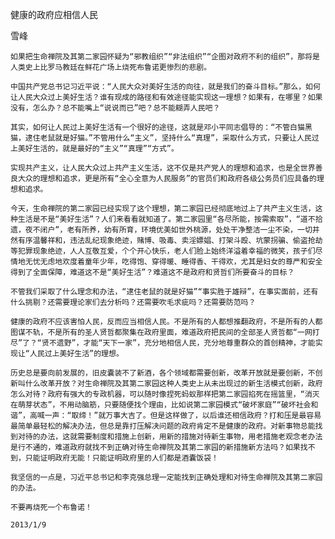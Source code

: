 健康的政府应相信人民

雪峰


    如果把生命禅院及其第二家园怀疑为“邪教组织”“非法组织”“企图对政府不利的组织”，那将是人类史上比罗马教廷在鲜花广场上烧死布鲁诺更惨烈的悲剧。

    中国共产党总书记习近平说：“人民大众对美好生活的向往，就是我们的奋斗目标。”那么，如何让人民大众过上美好生活？谁有现成的路径和有效途径能实现这一理想？如果有，在哪里？如果没有，怎么办？总不能嘴上“说说而已”吧？总不能糊弄人民吧？

    其实，如何让人民过上美好生活有一个很好的途径，这就是邓小平同志倡导的：“不管白猫黑猫，逮住老鼠就是好猫。”不管用什么“主义”，坚持什么“真理”，采取什么方式，只要让人民过上美好生活的，就是最好的“主义”“真理”“方式”。

    实现共产主义，让人民大众过上共产主义生活，这不仅是共产党人的理想和追求，也是全世界善良大众的理想和追求，更是所有“全心全意为人民服务”的官员们和政府各级公务员们应具备的理想和追求。

    今天，生命禅院的第二家园已经实现了这个理想，第二家园已经彻底地过上了共产主义生活，这种生活是不是“美好生活”？人们来看看就知道了。第二家园里“各尽所能，按需索取”，“道不拾遗，夜不闭户”，老有所养，幼有所育，环境优美如世外桃源，处处干净整洁一尘不染，一切井然有序温馨祥和，违法乱纪现象绝迹，赌博、吸毒、卖淫嫖娼、打架斗殴、坑蒙拐骗、偷盗抢劫等犯罪现象绝迹，人人互敬互爱，个个开心快乐，老人们脸上始终洋溢着幸福的微笑，孩子们尽情地无忧无虑地欢度着童年少年，吃得饱、穿得暖、睡得香、干得欢，尤其是妇女的尊严和安全得到了全面保障，难道这不是“美好生活”？难道这不是政府和贤哲们所要奋斗的目标？

    不管我们采取了什么理念和办法，“逮住老鼠的就是好猫”“事实胜于雄辩”，在事实面前，还有什么挑剔？还需要理论家们去分析吗？还需要吹毛求疵吗？还需要防范吗？

    健康的政府不应该害怕人民，反而应当相信人民。不是所有的人都想推翻政府，不是所有的人都图谋不轨，不是所有的圣人贤哲都聚集在政府里面，难道政府把民间的全部圣人贤哲都“一网打尽”了？“贤不遗野”，才能“天下一家”，充分地相信人民，充分地尊重群众的首创精神，才能实现让“人民过上美好生活”的理想。

    历史总是要向前发展的，旧皮囊装不了新酒，各个领域都需要创新，改革开放就是要创新，不创新叫什么改革开放？对生命禅院及其第二家园这种人类史上从未出现过的新生活模式创新，政府怎么对待？政府有强大的专政机器，可以随时像捏死蚂蚁那样把第二家园掐死在摇篮里，“消灭在萌芽状态”，不用动脑筋，只要随便找个理由，比如说第二家园模式“破坏家庭”“破坏社会和谐”，高喊一声：“取缔！”就万事大吉了。但是这样做了，以后谁还相信政府？打和压是最容易最简单最轻松的解决办法，但总是靠打压解决问题的政府肯定不是健康的政府。对新事物总能找到对待的办法，这就需要制度和措施上创新，用新的措施对待新生事物，用老措施老观念老办法是行不通的，难道政府就找不到正确对待生命禅院及其第二家园的新措施新方法吗？如果找不到，只能证明政府无能！只能证明政府里的人们都是酒囊饭袋！

    我坚信的一点是，习近平总书记和李克强总理一定能找到正确处理和对待生命禅院及其第二家园的办法。

    不要再烧死一个布鲁诺！

    2013/1/9



